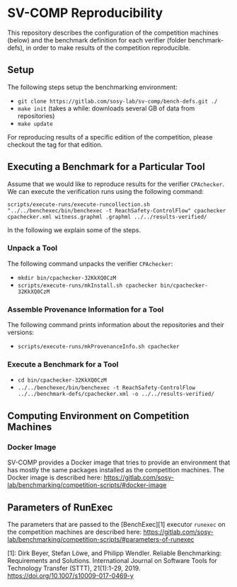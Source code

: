 # SV-COMP Reproducibility
This repository describes the configuration of the competition machines (below)
and the benchmark definition for each verifier (folder benchmark-defs),
in order to make results of the competition reproducible.


## Setup
The following steps setup the benchmarking environment:
- `git clone https://gitlab.com/sosy-lab/sv-comp/bench-defs.git ./`
- `make init` (takes a while: downloads several GB of data from repositories)
- `make update`

For reproducing results of a specific edition of the competition, please checkout the tag for that edition.

## Executing a Benchmark for a Particular Tool

Assume that we would like to reproduce results for the verifier `CPAchecker`.
We can execute the verification runs using the following command:

`scripts/execute-runs/execute-runcollection.sh "../../benchexec/bin/benchexec -t ReachSafety-ControlFlow" cpachecker cpachecker.xml witness.graphml .graphml ../../results-verified/`

In the following we explain some of the steps.

### Unpack a Tool

The following command unpacks the verifier `CPAchecker`:
- `mkdir bin/cpachecker-32KkXQ0CzM`
- `scripts/execute-runs/mkInstall.sh cpachecker bin/cpachecker-32KkXQ0CzM`

### Assemble Provenance Information for a Tool

The following command prints information about the repositories and their versions:
- `scripts/execute-runs/mkProvenanceInfo.sh cpachecker`

### Execute a Benchmark for a Tool

- `cd bin/cpachecker-32KkXQ0CzM`
- `../../benchexec/bin/benchexec -t ReachSafety-ControlFlow ../../benchmark-defs/cpachecker.xml -o ../../results-verified/`


## Computing Environment on Competition Machines

### Docker Image

SV-COMP provides a Docker image that tries to provide an environment
that has mostly the same packages installed as the competition machines.
The Docker image is described here:
https://gitlab.com/sosy-lab/benchmarking/competition-scripts/#docker-image


## Parameters of RunExec

The parameters that are passed to the [BenchExec][1] executor `runexec` on the competition machines
are described here:
https://gitlab.com/sosy-lab/benchmarking/competition-scripts/#parameters-of-runexec

[1]: Dirk Beyer, Stefan Löwe, and Philipp Wendler.
     Reliable Benchmarking: Requirements and Solutions.
     International Journal on Software Tools for Technology Transfer (STTT), 21(1):1-29, 2019.
     https://doi.org/10.1007/s10009-017-0469-y

[2]: https://github.com/sosy-lab/benchexec
